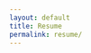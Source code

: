 ```yaml
---
layout: default
title: Resume
permalink: resume/
---
```


<script>
    window.location = "{{site.url}}/assets/nwalker-resume.pdf";
</script>
